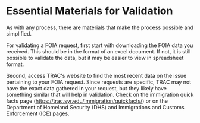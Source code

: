 # Essential Materials for Validation

As with any process, there are materials that make the process possible and simplified. 

For validating a FOIA request, first start with downloading the FOIA data you received. This should be in the format of an excel document. If not, it is still possible to validate the data, but it may be easier to view in spreadsheet format.

Second, access TRAC's website to find the most recent data on the issue pertaining to your FOIA request. Since requests are specific, TRAC may not have the exact data gathered in your request, but they likely have something similar that will help in validation. Check on the immigration quick facts page (https://trac.syr.edu/immigration/quickfacts/) or on the Department of Homeland Security (DHS) and Immigrations and Customs Enforcement (ICE) pages. 
